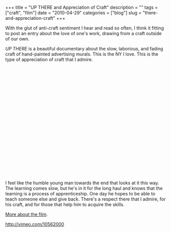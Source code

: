 +++
title = "UP THERE and Appreciation of Craft"
description = ""
tags = ["craft", "film"]
date = "2010-04-29"
categories = ["blog"]
slug = "there-and-appreciation-craft"
+++



<p>With the glut of anti-craft sentiment I hear and read so often, I think it fitting to post an entry about the love of one's work, drawing from a  craft outside of our own.</p>
<p><em>UP THERE</em> is a beautiful documentary about the slow, laborious, and fading craft of hand-painted advertising murals. This is the NY I love. This is the type of appreciation of craft that I admire.</p>
<div class="video">
<object width="610" height="343"><param name="allowfullscreen" value="true" /><param name="allowscriptaccess" value="always" /><param name="movie" value="http://vimeo.com/moogaloop.swf?clip_id=10562000&amp;server=vimeo.com&amp;show_title=1&amp;show_byline=1&amp;show_portrait=1&amp;color=00ADEF&amp;fullscreen=1" /><embed src="http://vimeo.com/moogaloop.swf?clip_id=10562000&amp;server=vimeo.com&amp;show_title=1&amp;show_byline=1&amp;show_portrait=1&amp;color=00ADEF&amp;fullscreen=1" type="application/x-shockwave-flash" allowfullscreen="true" allowscriptaccess="always" width="610" height="343"></embed></object></div>
<p>I feel like the humble young man towards the end that looks at it this way. The learning comes slow, but he's in it for the long haul and knows that the learning is a process of apprenticeship. One day he hopes to be able to teach someone else and give back. There's a respect there that I admire, for his craft, and for those that help him to acquire the skills. </p>
<p><a href="http://uptherefilm.com/">More about the film</a>.</p>
    
  <a href="http://vimeo.com/10562000">http://vimeo.com/10562000</a>
